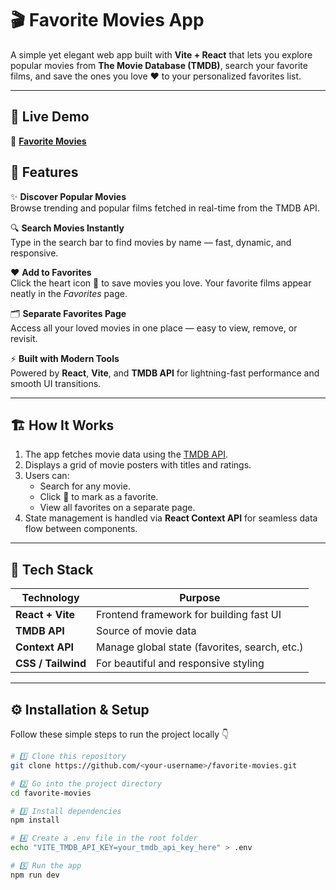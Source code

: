 # 🎬 Favorite Movies App

A simple yet elegant web app built with **Vite + React** that lets you explore popular movies from **The Movie Database (TMDB)**, search your favorite films, and save the ones you love ❤️ to your personalized favorites list.

---

## 🚀 Live Demo
🔗 **[Favorite Movies](https://favorite-movies-hlnn.vercel.app//)**
 
## 🚀 Features

✨ **Discover Popular Movies**  
Browse trending and popular films fetched in real-time from the TMDB API.

🔍 **Search Movies Instantly**  
Type in the search bar to find movies by name — fast, dynamic, and responsive.

❤️ **Add to Favorites**  
Click the heart icon 💖 to save movies you love. Your favorite films appear neatly in the *Favorites* page.

🗂️ **Separate Favorites Page**  
Access all your loved movies in one place — easy to view, remove, or revisit.

⚡ **Built with Modern Tools**  
Powered by **React**, **Vite**, and **TMDB API** for lightning-fast performance and smooth UI transitions.

---

## 🏗️ How It Works

1. The app fetches movie data using the [TMDB API](https://developer.themoviedb.org/docs).
2. Displays a grid of movie posters with titles and ratings.
3. Users can:
   - Search for any movie.
   - Click 💖 to mark as a favorite.
   - View all favorites on a separate page.
4. State management is handled via **React Context API** for seamless data flow between components.

---

## 🧠 Tech Stack

| Technology | Purpose |
|-------------|----------|
| **React + Vite** | Frontend framework for building fast UI |
| **TMDB API** | Source of movie data |
| **Context API** | Manage global state (favorites, search, etc.) |
| **CSS / Tailwind** | For beautiful and responsive styling |

---

## ⚙️ Installation & Setup

Follow these simple steps to run the project locally 👇

```bash
# 1️⃣ Clone this repository
git clone https://github.com/<your-username>/favorite-movies.git

# 2️⃣ Go into the project directory
cd favorite-movies

# 3️⃣ Install dependencies
npm install

# 4️⃣ Create a .env file in the root folder
echo "VITE_TMDB_API_KEY=your_tmdb_api_key_here" > .env

# 5️⃣ Run the app
npm run dev
